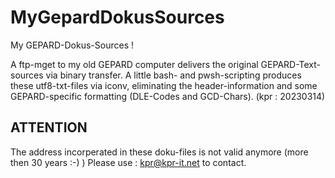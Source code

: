 # MyGepardDokusSources

My GEPARD-Dokus-Sources !

A ftp-mget to my old GEPARD computer delivers the original GEPARD-Text-sources via binary transfer. A little bash- and pwsh-scripting produces these utf8-txt-files via iconv, eliminating the header-information and some GEPARD-specific formatting (DLE-Codes and GCD-Chars). (kpr : 20230314)

## ATTENTION
The address incorperated in these doku-files is not valid anymore (more then 30 years :-) )
Please use : kpr@kpr-it.net to contact.
